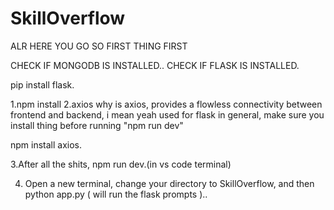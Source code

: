 # SkillOverflow

ALR HERE YOU GO 
SO FIRST THING FIRST

CHECK IF MONGODB IS INSTALLED..
CHECK IF FLASK IS INSTALLED. 

pip install flask.


1.npm install
2.axios 
why is axios, provides a flowless connectivity between frontend and backend, i mean yeah used for flask in general, make sure you install thing before running "npm run dev"

npm install axios.

3.After all the shits, npm run dev.(in vs code terminal)

4. Open a new terminal, change your directory to SkillOverflow, and then python app.py ( will run the flask prompts )..


